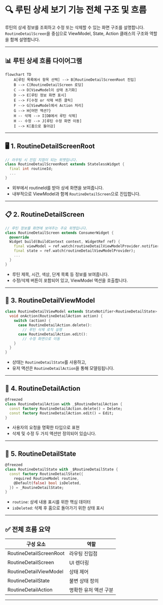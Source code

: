 
# 🔍 루틴 상세 보기 기능 전체 구조 및 흐름

루틴의 상세 정보를 조회하고 수정 또는 삭제할 수 있는 화면 구조를 설명합니다. `RoutineDetailScreen`을 중심으로 ViewModel, State, Action 클래스의 구조와 역할을 함께 설명합니다.

---

## 📊 루틴 상세 흐름 다이어그램

```mermaid
flowchart TD
    A[루틴 목록에서 항목 선택] --> B[RoutineDetailScreenRoot 진입]
    B --> C[RoutineDetailScreen 로딩]
    C --> D[ViewModel이 상태 초기화]
    D --> E[루틴 정보 화면 표시]
    E --> F[수정 or 삭제 버튼 클릭]
    F --> G[ViewModel에서 Action 처리]
    G --> H{어떤 액션?}
    H -- 삭제 --> I[DB에서 루틴 삭제]
    H -- 수정 --> J[루틴 수정 화면 이동]
    I --> K[홈으로 돌아감]
```

---

## 🖥 1. RoutineDetailScreenRoot

```dart
// 라우팅 시 진입 지점이 되는 위젯입니다.
class RoutineDetailScreenRoot extends StatelessWidget {
  final int routineId;
  ...
}
```

- 외부에서 routineId를 받아 상세 화면을 보여줍니다.
- 내부적으로 ViewModel과 함께 `RoutineDetailScreen`으로 진입합니다.

---

## 📋 2. RoutineDetailScreen

```dart
// 루틴 정보를 화면에 보여주는 주요 위젯입니다.
class RoutineDetailScreen extends ConsumerWidget {
  @override
  Widget build(BuildContext context, WidgetRef ref) {
    final viewModel = ref.watch(routineDetailViewModelProvider.notifier);
    final state = ref.watch(routineDetailViewModelProvider);
    ...
  }
}
```

- 루틴 제목, 시간, 색상, 단계 목록 등 정보를 보여줍니다.
- 수정/삭제 버튼이 포함되어 있고, ViewModel 액션을 호출합니다.

---

## 🧠 3. RoutineDetailViewModel

```dart
class RoutineDetailViewModel extends StateNotifier<RoutineDetailState> {
  void onAction(RoutineDetailAction action) {
    switch (action) {
      case RoutineDetailAction.delete():
        // 루틴 삭제 로직 실행
      case RoutineDetailAction.edit():
        // 수정 화면으로 이동
    }
  }
}
```

- 상태는 `RoutineDetailState`를 사용하고,
- 유저 액션은 `RoutineDetailAction`을 통해 모델링됩니다.

---

## 🔁 4. RoutineDetailAction

```dart
@freezed
class RoutineDetailAction with _$RoutineDetailAction {
  const factory RoutineDetailAction.delete() = Delete;
  const factory RoutineDetailAction.edit() = Edit;
}
```

- 사용자의 요청을 명확한 타입으로 표현
- 삭제 및 수정 두 가지 액션만 정의되어 있습니다.

---

## 🧾 5. RoutineDetailState

```dart
@freezed
class RoutineDetailState with _$RoutineDetailState {
  const factory RoutineDetailState({
    required RoutineModel routine,
    @Default(false) bool isDeleted,
  }) = _RoutineDetailState;
}
```

- `routine`: 상세 내용 표시를 위한 핵심 데이터
- `isDeleted`: 삭제 후 홈으로 돌아가기 위한 상태 표시

---

## ✅ 전체 흐름 요약

| 구성 요소 | 역할 |
|-----------|------|
| RoutineDetailScreenRoot | 라우팅 진입점 |
| RoutineDetailScreen | UI 렌더링 |
| RoutineDetailViewModel | 상태 제어 |
| RoutineDetailState | 불변 상태 정의 |
| RoutineDetailAction | 명확한 유저 액션 구분 |

---

